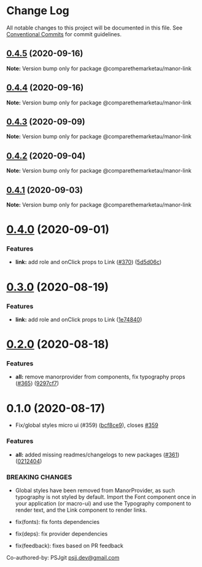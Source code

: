 # Change Log

All notable changes to this project will be documented in this file.
See [Conventional Commits](https://conventionalcommits.org) for commit guidelines.

## [0.4.5](https://github.com/comparethemarketau/manor-react/compare/@comparethemarketau/manor-link@0.4.4...@comparethemarketau/manor-link@0.4.5) (2020-09-16)

**Note:** Version bump only for package @comparethemarketau/manor-link





## [0.4.4](https://github.com/comparethemarketau/manor-react/compare/@comparethemarketau/manor-link@0.4.3...@comparethemarketau/manor-link@0.4.4) (2020-09-16)

**Note:** Version bump only for package @comparethemarketau/manor-link





## [0.4.3](https://github.com/comparethemarketau/manor-react/compare/@comparethemarketau/manor-link@0.4.2...@comparethemarketau/manor-link@0.4.3) (2020-09-09)

**Note:** Version bump only for package @comparethemarketau/manor-link





## [0.4.2](https://github.com/comparethemarketau/manor-react/compare/@comparethemarketau/manor-link@0.4.1...@comparethemarketau/manor-link@0.4.2) (2020-09-04)

**Note:** Version bump only for package @comparethemarketau/manor-link





## [0.4.1](https://github.com/comparethemarketau/manor-react/compare/@comparethemarketau/manor-link@0.4.0...@comparethemarketau/manor-link@0.4.1) (2020-09-03)

**Note:** Version bump only for package @comparethemarketau/manor-link





# [0.4.0](https://github.com/comparethemarketau/manor-react/compare/@comparethemarketau/manor-link@0.2.0...@comparethemarketau/manor-link@0.4.0) (2020-09-01)


### Features

* **link:** add role and onClick props to Link ([#370](https://github.com/comparethemarketau/manor-react/issues/370)) ([5d5d06c](https://github.com/comparethemarketau/manor-react/commit/5d5d06c94ac878cf1b0e6e642ceef0dd1bcbcd3b))





# [0.3.0](https://github.com/comparethemarketau/manor-react/compare/@comparethemarketau/manor-link@0.2.0...@comparethemarketau/manor-link@0.3.0) (2020-08-19)


### Features

* **link:** add role and onClick props to Link ([1e74840](https://github.com/comparethemarketau/manor-react/commit/1e74840485d79393afe0775d604797eb50e7590f))





# [0.2.0](https://github.com/comparethemarketau/manor-react/compare/@comparethemarketau/manor-link@0.1.0...@comparethemarketau/manor-link@0.2.0) (2020-08-18)


### Features

* **all:** remove manorprovider from components, fix typography props ([#365](https://github.com/comparethemarketau/manor-react/issues/365)) ([9297cf7](https://github.com/comparethemarketau/manor-react/commit/9297cf72e8a7fe8762ec0dadf07d026aa88cbb44))





# 0.1.0 (2020-08-17)


* Fix/global styles micro ui (#359) ([bcf8ce9](https://github.com/comparethemarketau/manor-react/commit/bcf8ce92ba170a51113a4022728da22f47a6a768)), closes [#359](https://github.com/comparethemarketau/manor-react/issues/359)


### Features

* **all:** added missing readmes/changelogs to new packages ([#361](https://github.com/comparethemarketau/manor-react/issues/361)) ([0212404](https://github.com/comparethemarketau/manor-react/commit/021240449d7b766ea078e3f0c6bae5cfae763c54))


### BREAKING CHANGES

* Global styles have been removed from ManorProvider, as such typography is not
styled by default. Import the Font component once in your application (or macro-ui) and use the
Typography component to render text, and the Link component to render links.

* fix(fonts): fix fonts dependencies

* fix(deps): fix provider dependencies

* fix(feedback): fixes based on PR feedback

Co-authored-by: PSJgit <psjj.dev@gmail.com>
